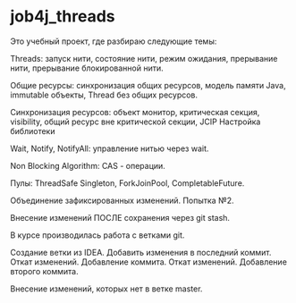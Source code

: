 # job4j_threads
Это учебный проект, где разбираю следующие темы:

Threads: запуск нити, состояние нити, режим ожидания, прерывание нити, прерывание блокированной нити.

Общие ресурсы: синхронизация общих ресурсов, модель памяти Java, immutable объекты, Thread без общих ресурсов.

Синхронизация ресурсов: объект монитор, критическая секция, visibility, общий ресурс вне критической секции, JCIP Настройка библиотеки

Wait, Notify, NotifyAll: управление нитью через wait.

Non Blocking Algorithm: CAS - операции.

Пулы: ThreadSafe Singleton, ForkJoinPool, CompletableFuture.

Объединение зафиксированных изменений. Попытка №2.

Внесение изменений ПОСЛЕ сохранения через git stash.

В курсе производилась работа с ветками git.

Создание ветки из IDEA.
Добавить изменения в последний коммит.
Откат изменений. Добавление коммита.
Откат изменений. Добавление второго коммита.

Внесение изменений, которых нет в ветке master.
